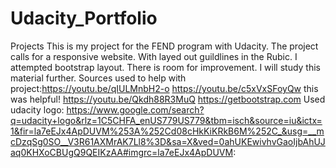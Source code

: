 # Udacity_Portfolio
Projects
This is my project for the FEND program with Udacity.
The project calls for a responsive website.  With layed out guildlines in the Rubic.  I attempted bootstrap layout.  There is room for improvement. I will study this material further.
Sources used to help with project:https://youtu.be/qIULMnbH2-o https://youtu.be/c5xVxSFoyQw this was helpful! https://youtu.be/Qkdh88R3MuQ
https://getbootstrap.com
Used udacity logo: https://www.google.com/search?q=udacity+logo&rlz=1C5CHFA_enUS779US779&tbm=isch&source=iu&ictx=1&fir=la7eEJx4ApDUVM%253A%252Cd08cHkKiKRkB6M%252C_&usg=__mcDzqSg0SO__V3R61AXMrAK7Ll8%3D&sa=X&ved=0ahUKEwivhvGaoIjbAhUJaq0KHXoCBUgQ9QEIKzAA#imgrc=la7eEJx4ApDUVM:

                                  
                                  
